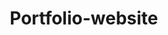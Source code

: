 # Portfolio-website
<!DOCTYPE html>
<html lang="en">
<head>
    <meta charset="UTF-8">
    <meta name="viewport" content="width=device-width, initial-scale=1.0">
    <title>Anup Kumar Singh - Network Professional</title>
    <style>
        * {
            margin: 0;
            padding: 0;
            box-sizing: border-box;
        }

        body {
            font-family: 'Segoe UI', Tahoma, Geneva, Verdana, sans-serif;
            background: #0a0e27;
            color: #333;
            line-height: 1.6;
        }

        nav {
            position: fixed;
            top: 0;
            width: 100%;
            background: rgba(10, 14, 39, 0.95);
            backdrop-filter: blur(10px);
            box-shadow: 0 2px 20px rgba(0,0,0,0.3);
            z-index: 1000;
            padding: 1rem 0;
        }

        nav ul {
            list-style: none;
            display: flex;
            justify-content: center;
            gap: 2rem;
            flex-wrap: wrap;
        }

        nav a {
            text-decoration: none;
            color: #fff;
            font-weight: 600;
            transition: color 0.3s;
            position: relative;
        }

        nav a:after {
            content: '';
            position: absolute;
            bottom: -5px;
            left: 0;
            width: 0;
            height: 2px;
            background: #00d9ff;
            transition: width 0.3s;
        }

        nav a:hover:after {
            width: 100%;
        }

        nav a:hover {
            color: #00d9ff;
        }

        section {
            min-height: 100vh;
            padding: 6rem 2rem 4rem;
            display: flex;
            align-items: center;
            justify-content: center;
        }

        .container {
            max-width: 1200px;
            width: 100%;
        }

        #hero {
            text-align: center;
            background: linear-gradient(135deg, #0a0e27 0%, #1a1f4d 100%);
            position: relative;
            overflow: hidden;
        }

        #hero::before {
            content: '';
            position: absolute;
            top: 0;
            left: 0;
            right: 0;
            bottom: 0;
            background: 
                linear-gradient(45deg, transparent 30%, rgba(0, 217, 255, 0.1) 50%, transparent 70%),
                linear-gradient(-45deg, transparent 30%, rgba(0, 123, 255, 0.1) 50%, transparent 70%);
            animation: shimmer 3s infinite;
        }

        @keyframes shimmer {
            0%, 100% { opacity: 0.5; }
            50% { opacity: 1; }
        }

        .hero-content {
            position: relative;
            z-index: 1;
        }

        #hero h1 {
            font-size: 3.5rem;
            margin-bottom: 1rem;
            color: #fff;
            animation: fadeInUp 1s ease;
        }

        #hero .title {
            font-size: 1.8rem;
            color: #00d9ff;
            margin-bottom: 1rem;
            font-weight: 600;
            animation: fadeInUp 1s ease 0.2s;
            animation-fill-mode: both;
        }

        #hero p {
            font-size: 1.2rem;
            margin-bottom: 2rem;
            color: #b8c5d6;
            animation: fadeInUp 1s ease 0.4s;
            animation-fill-mode: both;
            max-width: 800px;
            margin-left: auto;
            margin-right: auto;
        }

        .profile-image {
            width: 200px;
            height: 200px;
            border-radius: 50%;
            margin: 0 auto 2rem;
            border: 5px solid #00d9ff;
            box-shadow: 0 0 30px rgba(0, 217, 255, 0.5);
            animation: fadeInUp 1s ease;
            display: flex;
            align-items: center;
            justify-content: center;
            background: linear-gradient(135deg, #1a1f4d, #2a3f5f);
            overflow: hidden;
        }

        .profile-image img {
            width: 100%;
            height: 100%;
            object-fit: cover;
            display: block;
        }

        .btn {
            display: inline-block;
            padding: 1rem 2.5rem;
            background: linear-gradient(135deg, #00d9ff, #007bff);
            color: white;
            text-decoration: none;
            border-radius: 50px;
            font-weight: 600;
            transition: transform 0.3s, box-shadow 0.3s;
            animation: fadeInUp 1s ease 0.6s;
            animation-fill-mode: both;
            margin: 0.5rem;
        }

        .btn:hover {
            transform: translateY(-3px);
            box-shadow: 0 10px 30px rgba(0, 217, 255, 0.4);
        }

        .btn-secondary {
            background: transparent;
            border: 2px solid #00d9ff;
        }

        #about, #skills, #projects, #certifications, #contact {
            background: #f8f9fa;
        }

        #about {
            background: white;
        }

        h2 {
            font-size: 2.5rem;
            margin-bottom: 3rem;
            text-align: center;
            color: #0a0e27;
            position: relative;
            padding-bottom: 1rem;
        }

        h2:after {
            content: '';
            position: absolute;
            bottom: 0;
            left: 50%;
            transform: translateX(-50%);
            width: 100px;
            height: 4px;
            background: linear-gradient(135deg, #00d9ff, #007bff);
            border-radius: 2px;
        }

        .about-content {
            max-width: 900px;
            margin: 0 auto;
            font-size: 1.1rem;
            color: #555;
            text-align: center;
            line-height: 1.8;
        }

        .skills-container {
            display: grid;
            grid-template-columns: repeat(auto-fit, minmax(300px, 1fr));
            gap: 2rem;
        }

        .skill-category {
            background: white;
            padding: 2rem;
            border-radius: 15px;
            box-shadow: 0 5px 20px rgba(0,0,0,0.1);
            transition: transform 0.3s, box-shadow 0.3s;
        }

        .skill-category:hover {
            transform: translateY(-5px);
            box-shadow: 0 10px 30px rgba(0, 123, 255, 0.2);
        }

        .skill-category h3 {
            color: #007bff;
            margin-bottom: 1rem;
            font-size: 1.4rem;
            display: flex;
            align-items: center;
            gap: 0.5rem;
        }

        .skill-category ul {
            list-style: none;
        }

        .skill-category li {
            padding: 0.5rem 0;
            color: #555;
            position: relative;
            padding-left: 1.5rem;
        }

        .skill-category li:before {
            content: '▹';
            position: absolute;
            left: 0;
            color: #00d9ff;
            font-weight: bold;
        }

        .projects-grid {
            display: grid;
            grid-template-columns: repeat(auto-fit, minmax(280px, 1fr));
            gap: 2rem;
            margin-top: 2rem;
        }

        .project-card {
            background: white;
            padding: 2rem;
            border-radius: 15px;
            box-shadow: 0 5px 20px rgba(0,0,0,0.1);
            transition: transform 0.3s, box-shadow 0.3s;
            border-top: 4px solid #007bff;
        }

        .project-card:hover {
            transform: translateY(-10px);
            box-shadow: 0 15px 40px rgba(0, 123, 255, 0.3);
        }

        .project-card h3 {
            color: #0a0e27;
            margin-bottom: 1rem;
            font-size: 1.4rem;
        }

        .project-card p {
            color: #666;
            line-height: 1.6;
        }

        .cert-grid {
            display: grid;
            grid-template-columns: repeat(auto-fit, minmax(250px, 1fr));
            gap: 1.5rem;
            max-width: 900px;
            margin: 0 auto;
        }

        .cert-card {
            background: linear-gradient(135deg, #007bff, #00d9ff);
            color: white;
            padding: 2rem;
            border-radius: 15px;
            text-align: center;
            font-weight: 600;
            font-size: 1.1rem;
            box-shadow: 0 5px 20px rgba(0, 123, 255, 0.3);
            transition: transform 0.3s;
        }

        .cert-card:hover {
            transform: scale(1.05);
        }

        .contact-section {
            max-width: 800px;
            margin: 0 auto;
            text-align: center;
        }

        .contact-info {
            display: flex;
            flex-direction: column;
            gap: 2rem;
            margin-top: 2rem;
        }

        .contact-item {
            background: white;
            padding: 2rem;
            border-radius: 15px;
            box-shadow: 0 5px 20px rgba(0,0,0,0.1);
        }

        .contact-item h3 {
            color: #007bff;
            margin-bottom: 0.5rem;
        }

        .contact-item a {
            color: #00d9ff;
            text-decoration: none;
            font-size: 1.2rem;
            transition: color 0.3s;
        }

        .contact-item a:hover {
            color: #007bff;
        }

        footer {
            background: #0a0e27;
            color: white;
            text-align: center;
            padding: 2rem;
        }

        @keyframes fadeInUp {
            from {
                opacity: 0;
                transform: translateY(30px);
            }
            to {
                opacity: 1;
                transform: translateY(0);
            }
        }

        @media (max-width: 768px) {
            #hero h1 {
                font-size: 2.5rem;
            }

            #hero .title {
                font-size: 1.4rem;
            }

            nav ul {
                gap: 1rem;
                padding: 0 1rem;
            }

            h2 {
                font-size: 2rem;
            }

            .skills-container {
                grid-template-columns: 1fr;
            }
        }
    </style>
</head>
<body>
    <nav>
        <ul>
            <li><a href="#hero">Home</a></li>
            <li><a href="#about">About</a></li>
            <li><a href="#skills">Skills</a></li>
            <li><a href="#projects">Projects</a></li>
            <li><a href="#certifications">Certifications</a></li>
            <li><a href="#contact">Contact</a></li>
        </ul>
    </nav>

    <section id="hero">
        <div class="container">
            <div class="hero-content">
                <div class="profile-image">
                    <img src="photo1.jpg" alt="Anup Kumar Singh">
                </div>
                <h1>Anup Kumar Singh</h1>
                <p class="title">Computer Networking Professional</p>
                <p>Designing, configuring, and securing networks to enhance connectivity and organizational productivity</p>
                <a href="#contact" class="btn">Get In Touch</a>
                <a href="#projects" class="btn btn-secondary">View Projects</a>
            </div>
        </div>
    </section>

    <section id="about">
        <div class="container">
            <h2>About Me</h2>
            <div class="about-content">
                <p>
                    I am a passionate and detail-oriented Computer Networking Professional with strong knowledge 
                    in designing, configuring, and troubleshooting networks. Skilled in LAN/WAN, Routing, Switching, 
                    Network Security, Wireless Networking, and Cloud Networking, I aim to build efficient and secure 
                    networks that enhance connectivity and organizational productivity.
                </p>
            </div>
        </div>
    </section>

    <section id="skills">
        <div class="container">
            <h2>Technical Skills</h2>
            <div class="skills-container">
                <div class="skill-category">
                    <h3>🌐 Networking Fundamentals</h3>
                    <ul>
                        <li>TCP/IP, OSI Model, Subnetting</li>
                        <li>DHCP, DNS, NAT, VLAN</li>
                        <li>IPv4/IPv6 configuration</li>
                    </ul>
                </div>

                <div class="skill-category">
                    <h3>🔀 Routing & Switching</h3>
                    <ul>
                        <li>Static & Dynamic Routing</li>
                        <li>RIP, OSPF, EIGRP, BGP</li>
                        <li>Cisco Routers & Switches</li>
                        <li>STP, VTP, EtherChannel</li>
                    </ul>
                </div>

                <div class="skill-category">
                    <h3>🔒 Network Security</h3>
                    <ul>
                        <li>Firewalls (Cisco ASA, Fortinet, pfSense)</li>
                        <li>VPN (Site-to-Site, Remote Access)</li>
                        <li>IDS/IPS Implementation</li>
                        <li>Access Control Lists (ACLs)</li>
                    </ul>
                </div>

                <div class="skill-category">
                    <h3>📡 Wireless Networking</h3>
                    <ul>
                        <li>WLAN configuration & troubleshooting</li>
                        <li>Wi-Fi security (WPA2/WPA3)</li>
                        <li>Wireless controller setup</li>
                    </ul>
                </div>

                <div class="skill-category">
                    <h3>🖥️ Servers & Virtualization</h3>
                    <ul>
                        <li>Windows Server (AD, DNS, DHCP)</li>
                        <li>Linux Networking (CentOS/Ubuntu)</li>
                        <li>VMware/VirtualBox environments</li>
                    </ul>
                </div>

                <div class="skill-category">
                    <h3>🛠️ Tools & Monitoring</h3>
                    <ul>
                        <li>Wireshark, Cisco Packet Tracer</li>
                        <li>GNS3, SolarWinds</li>
                        <li>Network Performance Monitoring</li>
                        <li>CLI tools (Ping, Traceroute, Netstat)</li>
                    </ul>
                </div>
            </div>
        </div>
    </section>

    <section id="projects">
        <div class="container">
            <h2>Featured Projects</h2>
            <div class="projects-grid">
                <div class="project-card">
                    <h3>Enterprise Network Design</h3>
                    <p>Designed a secure LAN/WAN network for a medium-size organization. Implemented OSPF routing, VLAN segmentation, and comprehensive firewall policies to ensure optimal security and performance.</p>
                </div>

                <div class="project-card">
                    <h3>Campus Wi-Fi Deployment</h3>
                    <p>Deployed a wireless network across a campus with centralized controller integration and secure authentication system, providing seamless connectivity for thousands of users.</p>
                </div>

                <div class="project-card">
                    <h3>Firewall & VPN Configuration</h3>
                    <p>Configured Cisco ASA firewall with advanced security rules. Set up Site-to-Site and Remote VPN connections to enable secure remote access for distributed teams.</p>
                </div>

                <div class="project-card">
                    <h3>VoIP Implementation</h3>
                    <p>Implemented IP Telephony system with QoS policies to optimize voice traffic, ensuring clear communication and minimal latency across the organization.</p>
                </div>
            </div>
        </div>
    </section>

    <section id="certifications">
        <div class="container">
            <h2>Certifications</h2>
            <div class="cert-grid">
                <div class="cert-card">
                    🎓 CCNA<br>Cisco Certified Network Associate
                </div>
                <div class="cert-card">
                    🎓 CompTIA Network+
                </div>
                <div class="cert-card">
                    🎓 CCNP<br>Cisco Certified Network Professional
                </div>
                <div class="cert-card">
                    🎓 Cybersecurity Fundamentals
                </div>
            </div>
        </div>
    </section>

    <section id="contact">
        <div class="container">
            <h2>Get In Touch</h2>
            <div class="contact-section">
                <p style="font-size: 1.2rem; margin-bottom: 2rem; color: #666;">
                    I'm always interested in hearing about new projects and opportunities. 
                    Feel free to reach out!
                </p>
                <div class="contact-info">
                    <div class="contact-item">
                        <h3>📧 Email</h3>
                        <a href="mailto:anupkumar595@gmail.com">anupkumar595@gmail.com</a>
                    </div>
                    <div class="contact-item">
                        <h3>💼 LinkedIn</h3>
                        <a href="https://www.linkedin.com/public-profile/settings?lipi=urn%3Ali%3Apage%3Ad_flagship3_profile_self_edit_contact-info%3BJrvYDce7REKL%2FkE9ClzmWg%3D%3D" target="_blank">Connect on LinkedIn</a>
                    </div>
                    <div class="contact-item">
                        <h3>👤 Name</h3>
                        <p style="font-size: 1.2rem; color: #333; margin: 0;">Anup Kumar Singh</p>
                    </div>
                </div>
            </div>
        </div>
    </section>

    <footer>
        <p>&copy; 2025 Anup Kumar Singh. All rights reserved.</p>
    </footer>

    <script>
        document.querySelectorAll('a[href^="#"]').forEach(anchor => {
            anchor.addEventListener('click', function (e) {
                e.preventDefault();
                const target = document.querySelector(this.getAttribute('href'));
                target.scrollIntoView({ behavior: 'smooth' });
            });
        });

        // Add scroll animation effect
        const observer = new IntersectionObserver((entries) => {
            entries.forEach(entry => {
                if (entry.isIntersecting) {
                    entry.target.style.opacity = '1';
                    entry.target.style.transform = 'translateY(0)';
                }
            });
        }, { threshold: 0.1 });

        document.querySelectorAll('.skill-category, .project-card, .cert-card').forEach(el => {
            el.style.opacity = '0';
            el.style.transform = 'translateY(20px)';
            el.style.transition = 'opacity 0.6s ease, transform 0.6s ease';
            observer.observe(el);
        });
    </script>
</body>
</html>

